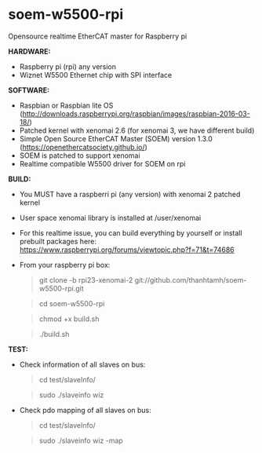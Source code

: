 # soem-w5500-rpi
Opensource realtime EtherCAT master for Raspberry pi 

**HARDWARE:**
+ Raspberry pi (rpi) any version
+ Wiznet W5500 Ethernet chip with SPI interface

**SOFTWARE:**
+ Raspbian or Raspbian lite OS (http://downloads.raspberrypi.org/raspbian/images/raspbian-2016-03-18/)
+ Patched kernel with xenomai 2.6 (for xenomai 3, we have different build) 
+ Simple Open Source EtherCAT Master (SOEM) version 1.3.0 (https://openethercatsociety.github.io/)
+ SOEM is patched to support xenomai
+ Realtime compatible W5500 driver for SOEM on rpi 

**BUILD:**
* You MUST have a raspberri pi (any version) with xenomai 2 patched kernel
* User space xenomai library is installed at /user/xenomai
* For this realtime issue, you can build everything by yourself or install prebuilt packages here: https://www.raspberrypi.org/forums/viewtopic.php?f=71&t=74686
* From your raspberry pi box:

	> git clone -b rpi23-xenomai-2 git://github.com/thanhtamh/soem-w5500-rpi.git
	
	> cd soem-w5500-rpi
	
	> chmod +x build.sh
	
	> ./build.sh
	  
**TEST:**
* Check information of all slaves on bus:

	> cd test/slaveInfo/
	
	> sudo ./slaveinfo wiz
	
* Check pdo mapping of all slaves on bus:

	> cd test/slaveInfo/
	
	> sudo ./slaveinfo wiz -map
	

